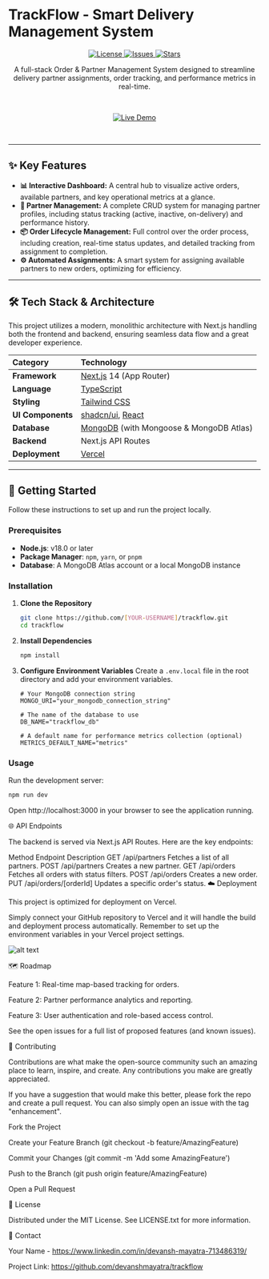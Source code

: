 # TrackFlow - Smart Delivery Management System

<p align="center">
  <!-- BADGES -->
  <a href="https://github.com/devanshmayatra/smart-delivery-management-system/blob/main/LICENSE">
    <img src="https://img.shields.io/github/license/devanshmayatra/smart-delivery-management-system?style=for-the-badge" alt="License">
  </a>
  <a href="https://github.com/devanshmayatra/smart-delivery-management-system/issues">
    <img src="https://img.shields.io/github/issues/devanshmayatra/smart-delivery-management-system?style=for-the-badge" alt="Issues">
  </a>
  <a href="https://github.com/devanshmayatra/smart-delivery-management-system/stargazers">
    <img src="https://img.shields.io/github/stars/devanshmayatra/smart-delivery-management-system?style=for-the-badge" alt="Stars">
  </a>
</p>

<p align="center">
  A full-stack Order & Partner Management System designed to streamline delivery partner assignments, order tracking, and performance metrics in real-time.
</p>

<br />

<p align="center">
  <a href="https://smart-delivery-management-system-eight.vercel.app/">
    <img src="https://img.shields.io/badge/View%20Live%20Demo-000000?style=for-the-badge&logo=vercel&logoColor=white" alt="Live Demo">
  </a>
</p>

<br />

<!-- SCREENSHOT/DEMO -->
<!--<p align="center">
  <img src="path/to/your/screenshot.png" alt="TrackFlow Dashboard Screenshot" width="800"/>
</p> -->

---

## ✨ Key Features

*   **📊 Interactive Dashboard:** A central hub to visualize active orders, available partners, and key operational metrics at a glance.
*   **🤝 Partner Management:** A complete CRUD system for managing partner profiles, including status tracking (active, inactive, on-delivery) and performance history.
*   **📦 Order Lifecycle Management:** Full control over the order process, including creation, real-time status updates, and detailed tracking from assignment to completion.
*   **⚙️ Automated Assignments:** A smart system for assigning available partners to new orders, optimizing for efficiency.

---

## 🛠️ Tech Stack & Architecture

This project utilizes a modern, monolithic architecture with Next.js handling both the frontend and backend, ensuring seamless data flow and a great developer experience.

| Category | Technology |
| :--- | :--- |
| **Framework** | [Next.js](https://nextjs.org/) 14 (App Router) |
| **Language** | [TypeScript](https://www.typescriptlang.org/) |
| **Styling** | [Tailwind CSS](https://tailwindcss.com/) |
| **UI Components** | [shadcn/ui](https://ui.shadcn.com/), [React](https://reactjs.org/) |
| **Database** | [MongoDB](https://www.mongodb.com/) (with Mongoose & MongoDB Atlas) |
| **Backend** | Next.js API Routes |
| **Deployment** | [Vercel](https://vercel.com/) |

---

## 🚀 Getting Started

Follow these instructions to set up and run the project locally.

### Prerequisites

*   **Node.js**: v18.0 or later
*   **Package Manager**: `npm`, `yarn`, or `pnpm`
*   **Database**: A MongoDB Atlas account or a local MongoDB instance

### Installation

1.  **Clone the Repository**
    ```sh
    git clone https://github.com/[YOUR-USERNAME]/trackflow.git
    cd trackflow
    ```

2.  **Install Dependencies**
    ```sh
    npm install
    ```

3.  **Configure Environment Variables**
    Create a `.env.local` file in the root directory and add your environment variables.

    ```env
    # Your MongoDB connection string
    MONGO_URI="your_mongodb_connection_string"

    # The name of the database to use
    DB_NAME="trackflow_db"

    # A default name for performance metrics collection (optional)
    METRICS_DEFAULT_NAME="metrics"
    ```

### Usage

Run the development server:
```sh
npm run dev
```

Open http://localhost:3000 in your browser to see the application running.

🌐 API Endpoints

The backend is served via Next.js API Routes. Here are the key endpoints:

Method	Endpoint	Description
GET	/api/partners	Fetches a list of all partners.
POST	/api/partners	Creates a new partner.
GET	/api/orders	Fetches all orders with status filters.
POST	/api/orders	Creates a new order.
PUT	/api/orders/[orderId]	Updates a specific order's status.
☁️ Deployment

This project is optimized for deployment on Vercel.

Simply connect your GitHub repository to Vercel and it will handle the build and deployment process automatically. Remember to set up the environment variables in your Vercel project settings.

![alt text](https://vercel.com/button)

🗺️ Roadmap

Feature 1: Real-time map-based tracking for orders.

Feature 2: Partner performance analytics and reporting.

Feature 3: User authentication and role-based access control.

See the open issues for a full list of proposed features (and known issues).

🤝 Contributing

Contributions are what make the open-source community such an amazing place to learn, inspire, and create. Any contributions you make are greatly appreciated.

If you have a suggestion that would make this better, please fork the repo and create a pull request. You can also simply open an issue with the tag "enhancement".

Fork the Project

Create your Feature Branch (git checkout -b feature/AmazingFeature)

Commit your Changes (git commit -m 'Add some AmazingFeature')

Push to the Branch (git push origin feature/AmazingFeature)

Open a Pull Request

📄 License

Distributed under the MIT License. See LICENSE.txt for more information.

📧 Contact

Your Name - https://www.linkedin.com/in/devansh-mayatra-713486319/

Project Link: https://github.com/devanshmayatra/trackflow
